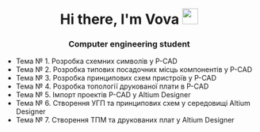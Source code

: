 <h1 align="center">Hi there, I'm <a target="_blank">Vova</a> 
<img src="https://github.com/blackcater/blackcater/raw/main/images/Hi.gif" height="32"/></h1>
<h3 align="center">Computer engineering  student</h3>

- Тема № 1. Розробка схемних символів у P-CAD
- Тема № 2. Розробка типових посадочних місць компонентів у P-CAD
- Тема № 3. Розробка принципових схем пристроїв у P-CAD
- Тема № 4. Розробка топології друкованої плати в P-CAD
- Тема № 5. Імпорт проектів P-CAD у Altium Designer
- Тема № 6. Створення УГП та принципових схем у середовищі Altium Designer
- Тема № 7. Створення ТПМ та друкованих плат у Altium Designer
